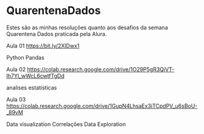 # QuarentenaDados
Estes são as minhas resoluções quanto aos desafios da semana Quarentena Dados praticada pela Alura. 

Aula 01
https://bit.ly/2XlDwx1

Python
Pandas

Aula 02
https://colab.research.google.com/drive/1O29P5gR3QjVT-Ih7Yl_wWcL6cwtfTgDd

analises estatísticas

Aula 03
https://colab.research.google.com/drive/1GupN4LhsaEx3iTCpdPV_u6sBoU-_89vM

Data visualization
Correlações
Data Exploration



